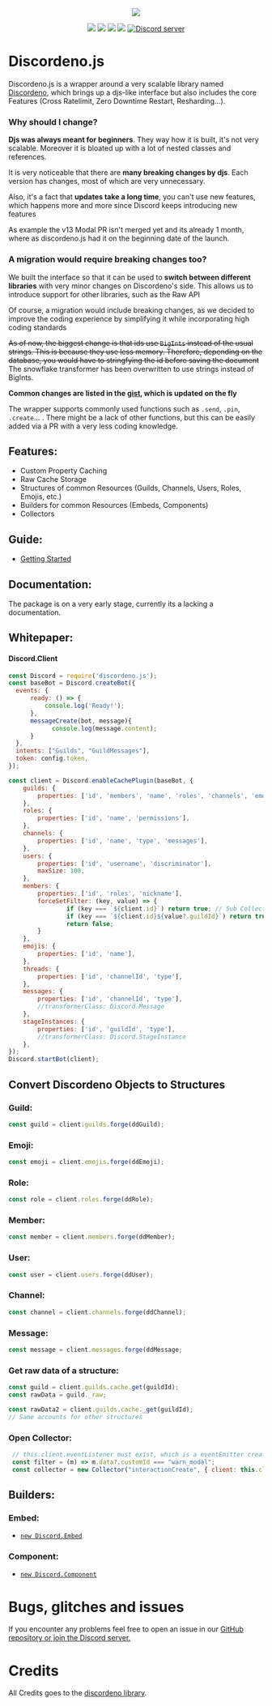 <p align="center"><a href="https://nodei.co/npm/discordeno.js/"><img src="https://nodei.co/npm/discordeno.js.png"></a></p>
<p align="center"><img src="https://img.shields.io/npm/v/discordeno.js"> <img src="https://img.shields.io/npm/dm/discordeno.js?label=downloads"> <img src="https://img.shields.io/npm/l/discordeno.js"> <img src="https://img.shields.io/github/repo-size/meister03/discordeno.js">  <a href="https://discord.gg/YTdNBHh"><img src="https://discordapp.com/api/guilds/697129454761410600/widget.png" alt="Discord server"/></a></p>

# Discordeno.js

Discordeno.js is a wrapper around a very scalable library named [Discordeno](https://github.com/discordeno/discordeno), which brings up a djs-like interface but also includes the core Features (Cross Ratelimit, Zero Downtime Restart, Resharding...).

### __Why should I change?__
**Djs was always meant for beginners**. They way how it is built, it's not very scalable. Moreover it is bloated up with a lot of nested classes and references.

It is very noticeable that there are **many breaking changes by djs**. Each version has changes, most of which are very unnecessary.

Also, it's a fact that **updates take a long time**, you can't use new features, which happens more and more since Discord keeps introducing new features

As example the v13 Modal PR isn't merged yet and its already 1 month, where as discordeno.js had it on the beginning date of the launch.

### __A migration would require breaking changes too?__
We built the interface so that it can be used to **switch between different libraries** with very minor changes on Discordeno's side. This allows us to introduce support for other libraries, such as the Raw API

Of course, a migration would include breaking changes, as we decided to improve the coding experience by simplifying it while incorporating high coding standards

~~As of now, the biggest change is that ids use `BigInts` instead of the usual strings. This is because they use less memory. Therefore, depending on the database, you would have to stringfying the id before saving the document~~ The snowflake transformer has been overwritten to use strings instead of BigInts.

**Common changes are listed in the [gist](https://gist.github.com/meister03/2f8697512e039f1081b16d245bbcc6df), which is updated on the fly**

The wrapper supports commonly used functions such as `.send`, `.pin`, `.create`... . There might be a lack of other functions, but this can be easily added via a PR with a very less coding knowledge.

## Features:
* Custom Property Caching
* Raw Cache Storage
* Structures of common Resources (Guilds, Channels, Users, Roles, Emojis, etc.)
* Builders for common Resources (Embeds, Components)
* Collectors

## Guide:
* [Getting Started](https://discordeno.mod.land/docs/nodejs/getting-started)

## Documentation:
The package is on a very early stage, currently its a lacking a documentation.

## Whitepaper:
#### Discord.Client
```js
const Discord = require('discordeno.js');
const baseBot = Discord.createBot({
  events: {
      ready: () => {
          console.log('Ready!');
      },
      messageCreate(bot, message){
            console.log(message.content);
      }
  },
  intents: ["Guilds", "GuildMessages"],
  token: config.token,
});

const client = Discord.enableCachePlugin(baseBot, {
    guilds: {
        properties: ['id', 'members', 'name', 'roles', 'channels', 'emojis'],
    },
    roles: {
        properties: ['id', 'name', 'permissions'],
    },
    channels: {
        properties: ['id', 'name', 'type', 'messages'],
    },
    users: {
        properties: ['id', 'username', 'discriminator'],
        maxSize: 100,
    },
    members: {
        properties: ['id', 'roles', 'nickname'],
        forceSetFilter: (key, value) => {
                if (key === `${client.id}`) return true; // Sub Collection on Guild Level, pass when client user is the member
                if (key === `${client.id}${value?.guildId}`) return true; // Main Collection, pass when client user is the member of the guild
                return false;
        }
    },
    emojis: {
        properties: ['id', 'name'],
    },
    threads: {
        properties: ['id', 'channelId', 'type'],
    },
    messages: {
        properties: ['id', 'channelId', 'type'],
        //transformerClass: Discord.Message
    },
    stageInstances: {
        properties: ['id', 'guildId', 'type'],
        //transformerClass: Discord.StageInstance
    },
});
Discord.startBot(client);
```
## Convert Discordeno Objects to Structures
### Guild:
```js
const guild = client.guilds.forge(ddGuild);
```
### Emoji:
```js
const emoji = client.emojis.forge(ddEmoji);
```
### Role:
```js
const role = client.roles.forge(ddRole);
```
### Member:
```js
const member = client.members.forge(ddMember);
```
### User:
```js
const user = client.users.forge(ddUser);
```
### Channel:
```js
const channel = client.channels.forge(ddChannel);
```
### Message:
```js
const message = client.messages.forge(ddMessage;
```

### Get raw data of a structure:
```js
const guild = client.guilds.cache.get(guildId);
const rawData = guild._raw;

const rawData2 = client.guilds.cache._get(guildId);
// Same accounts for other structures
```

### Open Collector:
```js
 // this.client.eventListener must exist, which is a eventEmitter created manually and fires when a event has been fired
 const filter = (m) => m.data?.customId === "warn_modal";
 const collector = new Collector("interactionCreate", { client: this.client, timeout: 60000, filter });
```

## Builders:
### Embed:
* [`new Discord.Embed`](https://discordeno.mod.land/docs/nodejs/Structures/embeds)
### Component:
* [`new Discord.Component`](https://discordeno.mod.land/docs/nodejs/Structures/components)

# Bugs, glitches and issues

If you encounter any problems feel free to open an issue in our <a href="https://github.com/meister03/discordeno.js/issues">GitHub repository or join the Discord server.</a>

# Credits

All Credits goes to the [discordeno library](https://discordeno.mod.land/).